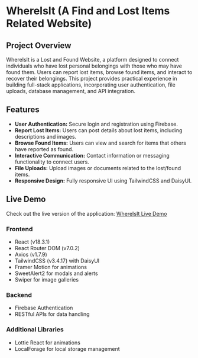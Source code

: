# WhereIsIt (A Find and Lost Items Related Website)

## Project Overview

WhereIsIt is a Lost and Found Website, a platform designed to connect individuals who have lost personal belongings with those who may have found them. Users can report lost items, browse found items, and interact to recover their belongings. This project provides practical experience in building full-stack applications, incorporating user authentication, file uploads, database management, and API integration.

## Features

- **User Authentication:** Secure login and registration using Firebase.
- **Report Lost Items:** Users can post details about lost items, including descriptions and images.
- **Browse Found Items:** Users can view and search for items that others have reported as found.
- **Interactive Communication:** Contact information or messaging functionality to connect users.
- **File Uploads:** Upload images or documents related to the lost/found items.
- **Responsive Design:** Fully responsive UI using TailwindCSS and DaisyUI.

## Live Demo

Check out the live version of the application:
[WhereIsIt Live Demo](https://chatgpt.com/c/676c937b-192c-8003-a5fa-9c2c0404c0f1)

### Frontend

- React (v18.3.1)
- React Router DOM (v7.0.2)
- Axios (v1.7.9)
- TailwindCSS (v3.4.17) with DaisyUI
- Framer Motion for animations
- SweetAlert2 for modals and alerts
- Swiper for image galleries

### Backend

- Firebase Authentication
- RESTful APIs for data handling

### Additional Libraries

- Lottie React for animations
- LocalForage for local storage management

